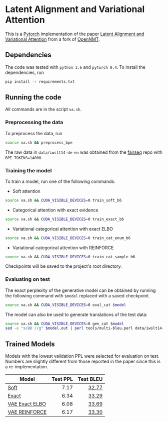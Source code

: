 # Latent Alignment and Variational Attention

This is a [Pytorch](https://github.com/pytorch/pytorch)
implementation of the paper [Latent Alignment and Variational Attention](https://arxiv.org/abs/1807.03756)
from a fork of [OpenNMT](https://github.com/OpenNMT/OpenNMT-py).


## Dependencies

The code was tested with `python 3.6` and `pytorch 0.4`.
To install the dependencies, run
```bash
pip install -r requirements.txt
```

## Running the code
All commands are in the script `va.sh`.

### Preprocessing the data
To preprocess the data, run
```bash
source va.sh && preprocess_bpe
```
The raw data in `data/iwslt14-de-en` was obtained from the
[fairseq](https://github.com/pytorch/fairseq/blob/master/examples/translation/prepare-iwslt14.sh) repo
with `BPE_TOKENS=14000`.

### Training the model
To train a model, run one of the following commands:
* Soft attention
```bash
source va.sh && CUDA_VISIBLE_DEVICES=0 train_soft_b6
```
* Categorical attention with exact evidence
```bash
source va.sh && CUDA_VISIBLE_DEVICES=0 train_exact_b6
```
* Variational categorical attention with exact ELBO
```bash
source va.sh && CUDA_VISIBLE_DEVICES=0 train_cat_enum_b6
```
* Variational categorical attention with REINFORCE
```bash
source va.sh && CUDA_VISIBLE_DEVICES=0 train_cat_sample_b6
```
Checkpoints will be saved to the project's root directory.

### Evaluating on test
The exact perplexity of the generative model can be obtained by running
the following command with `$model` replaced with a saved checkpoint.
```bash
source va.sh && CUDA_VISIBLE_DEVICES=0 eval_cat $model
```

The model can also be used to generate translations of the test data:
```bash
source va.sh && CUDA_VISIBLE_DEVICES=0 gen_cat $model
sed -e "s/@@ //g" $model.out | perl tools/multi-bleu.perl data/iwslt14-de-en/test.en
```

## Trained Models
Models with the lowest validation PPL were selected for evaluation on test.
Numbers are slightly different from those reported in the paper since this is a re-implementation.

| Model | Test PPL  | Test BLEU |
| ----- | --------: | --------: |
| [Soft](http://lstm.seas.harvard.edu/latex/var_attn/model_soft_b6_acc_64.89_ppl_6.59_e11.pt) | 7.17  | [32.77](http://lstm.seas.harvard.edu/latex/var_attn/model_soft_b6_acc_64.89_ppl_6.59_e11.pt.out) |
| [Exact](http://lstm.seas.harvard.edu/latex/var_attn/model_exact_b6_acc_65.18_ppl_5.82_e11.pt) | 6.34 | [33.29](http://lstm.seas.harvard.edu/latex/var_attn/model_exact_b6_acc_65.18_ppl_5.82_e11.pt.out) |
| [VAE Exact ELBO](http://lstm.seas.harvard.edu/latex/var_attn/model_cat_enum_b6_acc_75.20_ppl_6.23_e10.pt) | 6.08  | [33.69](http://lstm.seas.harvard.edu/latex/var_attn/model_cat_enum_b6_acc_75.20_ppl_6.23_e10.pt.out) |
| [VAE REINFORCE](http://lstm.seas.harvard.edu/latex/var_attn/model_cat_sample_b6_acc_74.52_ppl_6.53_e12.pt) | 6.17 | [33.30](http://lstm.seas.harvard.edu/latex/var_attn/model_cat_sample_b6_acc_74.52_ppl_6.53_e12.pt.out) |
